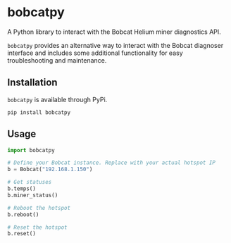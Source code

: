 # bobcatpy

A Python library to interact with the Bobcat Helium miner diagnostics API.

`bobcatpy` provides an alternative way to interact with the Bobcat diagnoser interface and includes some additional functionality for easy troubleshooting and maintenance.


## Installation

`bobcatpy` is available through PyPi.

```
pip install bobcatpy
```

## Usage

```python
import bobcatpy

# Define your Bobcat instance. Replace with your actual hotspot IP
b = Bobcat("192.168.1.150")

# Get statuses
b.temps()
b.miner_status()

# Reboot the hotspot
b.reboot()

# Reset the hotspot
b.reset()
```

